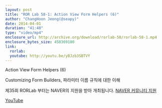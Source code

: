 ```yaml
---
layout: post
title: "ROR Lab 58-1: Action View Form Helpers (6)"
author: "ChangHoon Jeong(@seapy)"
date: 2014-04-01
duration: "41:48"
type: "video/mp4"
enclosure_url: http://archive.org/download/rorlab-58/rorlab-58-1.mp4
enclosure_bytes_size: 458369180
link:
  rorlab: 
  youtube: http://youtu.be/yBJzb3SBTVY
---
```


<p>Action View Form Helpers (6)</p>

<p>Customizing Form Builders, 파라미터 이름 규칙에 대한 이해</p>

<p>제35회 RORLab 부터는 NAVER의 지원을 받아 개최됩니다. <a href="http://developer.naver.com/wiki/pages/Community">NAVER 커뮤니티 지원</a></p>

<div class="btn-group">
  <a class="btn btn-default btn-xs" href="{{ page.link.youtube }}">YouTube</a>
</div>